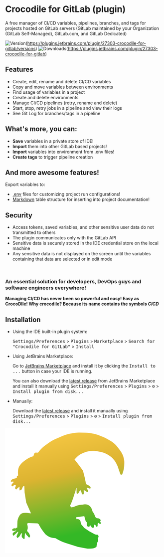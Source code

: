 # Crocodile for GitLab (plugin)

A free manager of CI/CD variables, pipelines, branches, and tags for projects hosted on GitLab servers (GitLab maintained by your Organization (GitLab Self-Managed), GitLab.com, and GitLab Dedicated)

![Version](https://img.shields.io/jetbrains/plugin/v/27303.svg)(https://plugins.jetbrains.com/plugin/27303-crocodile-for-gitlab/versions)
![Downloads](https://img.shields.io/jetbrains/plugin/d/27303.svg)(https://plugins.jetbrains.com/plugin/27303-crocodile-for-gitlab)

<h2>Features</h2>
<ul>
  <li>Create, edit, rename and delete CI/CD variables</li>
  <li>Copy and move variables between environments</li>
  <li>Find usage of variables in a project</li>
  <li>Create and delete environments</li>
  <li>Manage CI/CD pipelines (retry, rename and delete)</li>
  <li>Start, stop, retry jobs in a pipeline and view their logs</li>
  <li>See Git Log for branches/tags in a pipeline</li>
</ul>
<h2>What's more, you can:</h2>
<ul>
  <li><b>Save</b> variables in a private store of IDE!</li>
  <li><b>Import</b> them into other GitLab based projects!</li>
  <li><b>Import</b> variables into environment from .env files!</li>
  <li><b>Create tags</b> to trigger pipeline creation️</li>
</ul>
<h2>And more awesome features!</h2>
Export variables to:
<ul>
  <li><u>.env</u> files for customizing project run configurations!</li>
  <li><u>Markdown</u> table structure for inserting into project documentation!</li>
</ul>
<h2>Security</h2>
<ul>
  <li>Access tokens, saved variables, and other sensitive user data do not transmitted to others</li>
  <li>The plugin communicates only with the GitLab API</li>
  <li>Sensitive data is securely stored in the IDE credential store on the local machine</li>
  <li>Any sensitive data is not displayed on the screen until the variables containing that data are selected or in edit mode</li>
</ul>
<br/>
<h3>
An essential solution for developers, DevOps guys and software engineers everywhere!
</h3>
<b>Managing CI/CD has never been so powerful and easy! Easy as CrocoDIle!
Why crocodile? Because its name contains the symbols <i>CICD</i></b>

## Installation

- Using the IDE built-in plugin system:

  <kbd>Settings/Preferences</kbd> > <kbd>Plugins</kbd> > <kbd>Marketplace</kbd> > <kbd>Search for "Crocodile for GitLab"</kbd> >
  <kbd>Install</kbd>

- Using JetBrains Marketplace:

  Go to [JetBrains Marketplace](https://plugins.jetbrains.com/plugin/27303) and install it by clicking the <kbd>Install to ...</kbd> button in case your IDE is running.

  You can also download the [latest release](https://plugins.jetbrains.com/plugin/27303/versions) from JetBrains Marketplace and install it manually using
  <kbd>Settings/Preferences</kbd> > <kbd>Plugins</kbd> > <kbd>⚙️</kbd> > <kbd>Install plugin from disk...</kbd>

- Manually:

  Download the [latest release](https://github.com/yansioux/Crocodile-for-GitLab-plugin/tree/main/Releases/stable/2.3) and install it manually using
  <kbd>Settings/Preferences</kbd> > <kbd>Plugins</kbd> > <kbd>⚙️</kbd> > <kbd>Install plugin from disk...</kbd>



![Crocodile for GitLab logo](https://github.com/yansioux/Crocodile-for-GitLab-plugin/blob/main/Misc/Logo/200x200/pluginIcon.svg?raw=true)
